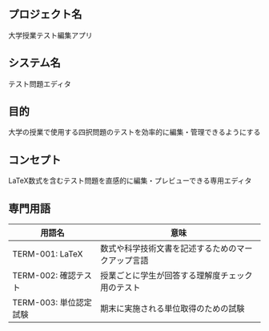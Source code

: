 ## プロジェクト名
大学授業テスト編集アプリ

## システム名
テスト問題エディタ

## 目的
大学の授業で使用する四択問題のテストを効率的に編集・管理できるようにする

## コンセプト
LaTeX数式を含むテスト問題を直感的に編集・プレビューできる専用エディタ

## 専門用語
| 用語名 | 意味 |
| --- | --- |
| TERM-001: LaTeX | 数式や科学技術文書を記述するためのマークアップ言語 |
| TERM-002: 確認テスト | 授業ごとに学生が回答する理解度チェック用のテスト |
| TERM-003: 単位認定試験 | 期末に実施される単位取得のための試験 |
